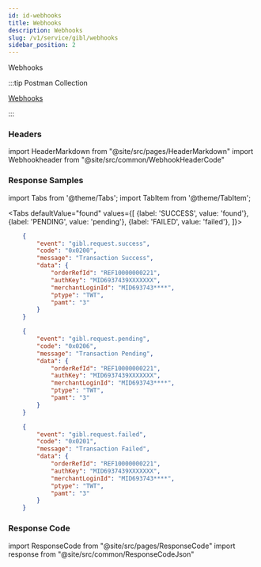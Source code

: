 ```yaml
---
id: id-webhooks
title: Webhooks
description: Webhooks
slug: /v1/service/gibl/webhooks
sidebar_position: 2
---
```


Webhooks

:::tip Postman Collection

<a href="https://www.google.com" target="_blank">Webhooks</a>

:::

### Headers

import HeaderMarkdown from "@site/src/pages/HeaderMarkdown"
import Webhookheader from "@site/src/common/WebhookHeaderCode"

<HeaderMarkdown data={Webhookheader}/>

### Response Samples

import Tabs from '@theme/Tabs';
import TabItem from '@theme/TabItem';

<Tabs
    defaultValue="found"
    values={[
        {label: 'SUCCESS', value: 'found'},
        {label: 'PENDING', value: 'pending'},
        {label: 'FAILED', value: 'failed'},
    ]}>

<TabItem value="found">

```json
    {
        "event": "gibl.request.success",
        "code": "0x0200",
        "message": "Transaction Success",
        "data": {
            "orderRefId": "REF10000000221",
            "authKey": "MID6937439XXXXXXX",
            "merchantLoginId": "MID693743****",
            "ptype": "TWT",
            "pamt": "3"
        }
    }
```

</TabItem>

<TabItem value="pending">

```json
    {
        "event": "gibl.request.pending",
        "code": "0x0206",
        "message": "Transaction Pending",
        "data": {
            "orderRefId": "REF10000000221",
            "authKey": "MID6937439XXXXXXX",
            "merchantLoginId": "MID693743****",
            "ptype": "TWT",
            "pamt": "3"
        }
    }
```

</TabItem>

<TabItem value="failed">

```json
    {
        "event": "gibl.request.failed",
        "code": "0x0201",
        "message": "Transaction Failed",
        "data": {
            "orderRefId": "REF10000000221",
            "authKey": "MID6937439XXXXXXX",
            "merchantLoginId": "MID693743****",
            "ptype": "TWT",
            "pamt": "3"
        }
    }
```

</TabItem>
</Tabs>

### Response Code

import ResponseCode from "@site/src/pages/ResponseCode"
import response from "@site/src/common/ResponseCodeJson"

<ResponseCode data={response}/>